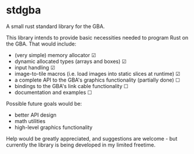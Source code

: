 # stdgba
A small rust standard library for the GBA.

This library intends to provide basic necessities needed to program Rust on the GBA.
That would include:
  
  - (very simple) memory allocator ☑
  - dynamic allocated types (arrays and boxes) ☑
  - input handling ☑
  - image-to-tile macros (i.e. load images into static slices at runtime) ☑
  - a complete API to the GBA's graphics functionality (partially done) ☐
  - bindings to the GBA's link cable functionality ☐
  - documentation and examples ☐
  
Possible future goals would be:
  - better API design
  - math utilities
  - high-level graphics functionality
  
Help would be greatly appreciated, and suggestions are welcome - but currently the library is being developed in my limited freetime.
